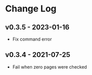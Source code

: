 Change Log
========================================

v0.3.5 - 2023-01-16
----------------------------------------

- Fix command error


v0.3.4 - 2021-07-25
----------------------------------------

- Fail when zero pages were checked


